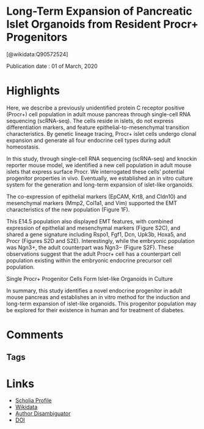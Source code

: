 
Long-Term Expansion of Pancreatic Islet Organoids from Resident Procr+ Progenitors
==================================================================================
  
  [@wikidata:Q90572524]  
  
Publication date : 01 of March, 2020  

# Highlights
Here, we describe a previously unidentified protein C receptor positive (Procr+) cell population in adult mouse pancreas through single-cell RNA sequencing (scRNA-seq). The cells reside in islets, do not express differentiation markers, and feature epithelial-to-mesenchymal transition characteristics. By genetic lineage tracing, Procr+ islet cells undergo clonal expansion and generate all four endocrine cell types during adult homeostasis.

In this study, through single-cell RNA sequencing (scRNA-seq) and knockin reporter mouse model, we identified a new cell population in adult mouse islets that express surface Procr. We interrogated these cells’ potential progenitor properties in vivo. Eventually, we established an in vitro culture system for the generation and long-term expansion of islet-like organoids.


The co-expression of epithelial markers (EpCAM, Krt8, and Cldn10) and mesenchymal markers (Mmp2, Col1a1, and Vim) supported the EMT characteristics of the new population (Figure 1F).


This E14.5 population also displayed EMT features, with combined expression of epithelial and mesenchymal markers (Figure S2C), and shared a gene signature including Rspo1, Fgf1, Dcn, Upk3b, Hoxa5, and Procr (Figures S2D and S2E). Interestingly, while the embryonic population was Ngn3+, the adult counterpart was Ngn3− (Figure S2F). These observations suggest that the adult Procr+ cell has a counterpart cell population existing within the embryonic endocrine precursor cell population. 

Single Procr+ Progenitor Cells Form Islet-like Organoids in Culture

In summary, this study identifies a novel endocrine progenitor in adult mouse pancreas and establishes an in vitro method for the induction and long-term expansion of islet-like organoids. This progenitor population may be explored for their existence in human and for treatment of diabetes.

# Comments

## Tags

# Links
  
 * [Scholia Profile](https://scholia.toolforge.org/work/Q90572524)  
 * [Wikidata](https://www.wikidata.org/wiki/Q90572524)  
 * [Author Disambiguator](https://author-disambiguator.toolforge.org/work_item_oauth.php?id=Q90572524&batch_id=&match=1&author_list_id=&doit=Get+author+links+for+work)  
 * [DOI](https://doi.org/10.1016/J.CELL.2020.02.048)  
